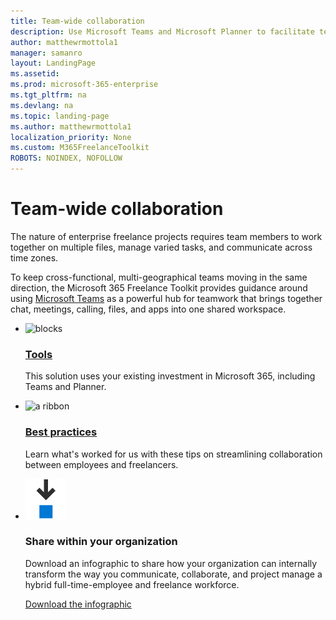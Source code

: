```yaml
---
title: Team-wide collaboration
description: Use Microsoft Teams and Microsoft Planner to facilitate team-wide collaboration in an enterprise freelance program.
author: matthewrmottola1
manager: samanro
layout: LandingPage
ms.assetid: 
ms.prod: microsoft-365-enterprise
ms.tgt_pltfrm: na
ms.devlang: na
ms.topic: landing-page
ms.author: matthewrmottola1
localization_priority: None 
ms.custom: M365FreelanceToolkit
ROBOTS: NOINDEX, NOFOLLOW
---
```

Team-wide collaboration
===========================

The nature of enterprise freelance projects requires team members to work together on multiple files, manage varied tasks, and communicate across time zones.

To keep cross-functional, multi-geographical teams moving in the same direction, the Microsoft 365 Freelance Toolkit provides guidance around using [Microsoft Teams](https://products.office.com/microsoft-teams/group-chat-software) as a powerful hub for teamwork that brings together chat, meetings, calling, files, and apps into one shared workspace.

<ul class="panelContent cardsF cols cols2">
    <li>
        <div class="cardSize">
            <div class="cardPadding">
                <div class="card">
                    <div class="cardImageOuter">
                        <div class="cardImage">
                            <img src="https://docs.microsoft.com/en-us/office/media/icons/blocks-blue.svg" alt="blocks" />
                        </div>
                    </div>
                    <div class="cardText">
                        <h3><a href="teamwidecollaborationtools.md">Tools</a></h3>
                        <p>This solution uses your existing investment in Microsoft 365, including Teams and Planner.</p>
                    </div>
                </div>
            </div>
        </div>
    </li>
    <li>
        <div class="cardSize">
            <div class="cardPadding">
                <div class="card">
                    <div class="cardImageOuter">
                        <div class="cardImage">
                            <img src="https://docs.microsoft.com/en-us/office/media/icons/best-practices-blue.svg" alt="a ribbon" />
                        </div>
                    </div>
                    <div class="cardText">
                        <h3><a href="teamwidecollaborationbestpractices.md">Best practices</a></h3>
                        <p>Learn what's worked for us with these tips on streamlining collaboration between employees and freelancers.</p>
                    </div>
                </div>
            </div>
        </div>
    </li>
    <li>
        <div class="cardSize">
            <div class="cardPadding">
                <div class="card">
                    <div class="cardImageOuter">
                        <div class="cardImage">
                            <img src="media/download-blue.png" alt="Downloadable infographic" />
                        </div>
                    </div>
                    <div class="cardText">
                        <h3>Share within your organization</h3>
                        <p>Download an infographic to share how your organization can internally transform the way you communicate, collaborate, and project manage a hybrid full-time-employee and freelance workforce.</p>
                        <p><a href="media/M365-FreelanceToolkit-TearSheet-TeamCollaboration.pdf">Download the infographic</a></p>
                    </div>
                </div>
            </div>
        </div>
    </li>
</ul>
